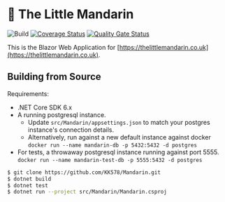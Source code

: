 # :tangerine: The Little Mandarin

![Build](https://github.com/KK578/Mandarin/workflows/Build/badge.svg)
[![Coverage Status](https://coveralls.io/repos/github/KK578/Mandarin/badge.svg?branch=master)](https://coveralls.io/github/KK578/Mandarin?branch=master)
[![Quality Gate Status](https://sonarcloud.io/api/project_badges/measure?project=KK578_Mandarin&metric=alert_status)](https://sonarcloud.io/dashboard?id=KK578_Mandarin)

This is the Blazor Web Application for [https://thelittlemandarin.co.uk](https://thelittlemandarin.co.uk).

## Building from Source

Requirements:
 - .NET Core SDK 6.x
 - A running postgresql instance.
   - Update `src/Mandarin/appsettings.json` to match your postgres instance's connection details.
   - Alternatively, run against a new default instance against docker  
     `docker run --name mandarin-db -p 5432:5432 -d postgres`
 - For tests, a throwaway postgresql instance running against port 5555.  
   `docker run --name mandarin-test-db -p 5555:5432 -d postgres`

```sh
$ git clone https://github.com/KK578/Mandarin.git
$ dotnet build
$ dotnet test
$ dotnet run --project src/Mandarin/Mandarin.csproj
```
